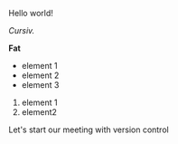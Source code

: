 Hello world!

*Cursiv.*

**Fat**

* element 1
* element 2
* element 3

1. element 1
2. element2



Let's start our meeting with version control

